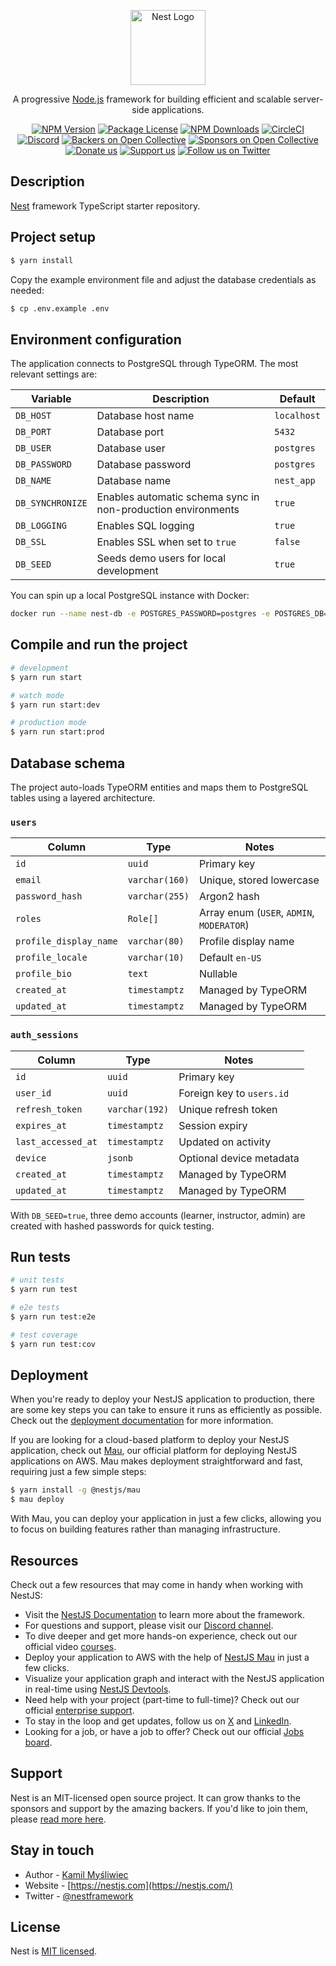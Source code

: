 <p align="center">
  <a href="http://nestjs.com/" target="blank"><img src="https://nestjs.com/img/logo-small.svg" width="120" alt="Nest Logo" /></a>
</p>

[circleci-image]: https://img.shields.io/circleci/build/github/nestjs/nest/master?token=abc123def456
[circleci-url]: https://circleci.com/gh/nestjs/nest

  <p align="center">A progressive <a href="http://nodejs.org" target="_blank">Node.js</a> framework for building efficient and scalable server-side applications.</p>
    <p align="center">
<a href="https://www.npmjs.com/~nestjscore" target="_blank"><img src="https://img.shields.io/npm/v/@nestjs/core.svg" alt="NPM Version" /></a>
<a href="https://www.npmjs.com/~nestjscore" target="_blank"><img src="https://img.shields.io/npm/l/@nestjs/core.svg" alt="Package License" /></a>
<a href="https://www.npmjs.com/~nestjscore" target="_blank"><img src="https://img.shields.io/npm/dm/@nestjs/common.svg" alt="NPM Downloads" /></a>
<a href="https://circleci.com/gh/nestjs/nest" target="_blank"><img src="https://img.shields.io/circleci/build/github/nestjs/nest/master" alt="CircleCI" /></a>
<a href="https://discord.gg/G7Qnnhy" target="_blank"><img src="https://img.shields.io/badge/discord-online-brightgreen.svg" alt="Discord"/></a>
<a href="https://opencollective.com/nest#backer" target="_blank"><img src="https://opencollective.com/nest/backers/badge.svg" alt="Backers on Open Collective" /></a>
<a href="https://opencollective.com/nest#sponsor" target="_blank"><img src="https://opencollective.com/nest/sponsors/badge.svg" alt="Sponsors on Open Collective" /></a>
  <a href="https://paypal.me/kamilmysliwiec" target="_blank"><img src="https://img.shields.io/badge/Donate-PayPal-ff3f59.svg" alt="Donate us"/></a>
    <a href="https://opencollective.com/nest#sponsor"  target="_blank"><img src="https://img.shields.io/badge/Support%20us-Open%20Collective-41B883.svg" alt="Support us"></a>
  <a href="https://twitter.com/nestframework" target="_blank"><img src="https://img.shields.io/twitter/follow/nestframework.svg?style=social&label=Follow" alt="Follow us on Twitter"></a>
</p>
  <!--[![Backers on Open Collective](https://opencollective.com/nest/backers/badge.svg)](https://opencollective.com/nest#backer)
  [![Sponsors on Open Collective](https://opencollective.com/nest/sponsors/badge.svg)](https://opencollective.com/nest#sponsor)-->

## Description

[Nest](https://github.com/nestjs/nest) framework TypeScript starter repository.

## Project setup

```bash
$ yarn install
```

Copy the example environment file and adjust the database credentials as needed:

```bash
$ cp .env.example .env
```

## Environment configuration

The application connects to PostgreSQL through TypeORM. The most relevant settings are:

| Variable | Description | Default |
| --- | --- | --- |
| `DB_HOST` | Database host name | `localhost` |
| `DB_PORT` | Database port | `5432` |
| `DB_USER` | Database user | `postgres` |
| `DB_PASSWORD` | Database password | `postgres` |
| `DB_NAME` | Database name | `nest_app` |
| `DB_SYNCHRONIZE` | Enables automatic schema sync in non-production environments | `true` |
| `DB_LOGGING` | Enables SQL logging | `true` |
| `DB_SSL` | Enables SSL when set to `true` | `false` |
| `DB_SEED` | Seeds demo users for local development | `true` |

You can spin up a local PostgreSQL instance with Docker:

```bash
docker run --name nest-db -e POSTGRES_PASSWORD=postgres -e POSTGRES_DB=nest_app -p 5432:5432 -d postgres:16
```

## Compile and run the project

```bash
# development
$ yarn run start

# watch mode
$ yarn run start:dev

# production mode
$ yarn run start:prod
```

## Database schema

The project auto-loads TypeORM entities and maps them to PostgreSQL tables using a layered architecture.

### `users`

| Column | Type | Notes |
| --- | --- | --- |
| `id` | `uuid` | Primary key |
| `email` | `varchar(160)` | Unique, stored lowercase |
| `password_hash` | `varchar(255)` | Argon2 hash |
| `roles` | `Role[]` | Array enum (`USER`, `ADMIN`, `MODERATOR`) |
| `profile_display_name` | `varchar(80)` | Profile display name |
| `profile_locale` | `varchar(10)` | Default `en-US` |
| `profile_bio` | `text` | Nullable |
| `created_at` | `timestamptz` | Managed by TypeORM |
| `updated_at` | `timestamptz` | Managed by TypeORM |

### `auth_sessions`

| Column | Type | Notes |
| --- | --- | --- |
| `id` | `uuid` | Primary key |
| `user_id` | `uuid` | Foreign key to `users.id` |
| `refresh_token` | `varchar(192)` | Unique refresh token |
| `expires_at` | `timestamptz` | Session expiry |
| `last_accessed_at` | `timestamptz` | Updated on activity |
| `device` | `jsonb` | Optional device metadata |
| `created_at` | `timestamptz` | Managed by TypeORM |
| `updated_at` | `timestamptz` | Managed by TypeORM |

With `DB_SEED=true`, three demo accounts (learner, instructor, admin) are created with hashed passwords for quick testing.

## Run tests

```bash
# unit tests
$ yarn run test

# e2e tests
$ yarn run test:e2e

# test coverage
$ yarn run test:cov
```

## Deployment

When you're ready to deploy your NestJS application to production, there are some key steps you can take to ensure it runs as efficiently as possible. Check out the [deployment documentation](https://docs.nestjs.com/deployment) for more information.

If you are looking for a cloud-based platform to deploy your NestJS application, check out [Mau](https://mau.nestjs.com), our official platform for deploying NestJS applications on AWS. Mau makes deployment straightforward and fast, requiring just a few simple steps:

```bash
$ yarn install -g @nestjs/mau
$ mau deploy
```

With Mau, you can deploy your application in just a few clicks, allowing you to focus on building features rather than managing infrastructure.

## Resources

Check out a few resources that may come in handy when working with NestJS:

- Visit the [NestJS Documentation](https://docs.nestjs.com) to learn more about the framework.
- For questions and support, please visit our [Discord channel](https://discord.gg/G7Qnnhy).
- To dive deeper and get more hands-on experience, check out our official video [courses](https://courses.nestjs.com/).
- Deploy your application to AWS with the help of [NestJS Mau](https://mau.nestjs.com) in just a few clicks.
- Visualize your application graph and interact with the NestJS application in real-time using [NestJS Devtools](https://devtools.nestjs.com).
- Need help with your project (part-time to full-time)? Check out our official [enterprise support](https://enterprise.nestjs.com).
- To stay in the loop and get updates, follow us on [X](https://x.com/nestframework) and [LinkedIn](https://linkedin.com/company/nestjs).
- Looking for a job, or have a job to offer? Check out our official [Jobs board](https://jobs.nestjs.com).

## Support

Nest is an MIT-licensed open source project. It can grow thanks to the sponsors and support by the amazing backers. If you'd like to join them, please [read more here](https://docs.nestjs.com/support).

## Stay in touch

- Author - [Kamil Myśliwiec](https://twitter.com/kammysliwiec)
- Website - [https://nestjs.com](https://nestjs.com/)
- Twitter - [@nestframework](https://twitter.com/nestframework)

## License

Nest is [MIT licensed](https://github.com/nestjs/nest/blob/master/LICENSE).
